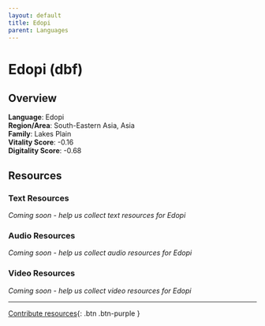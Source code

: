 ```yaml
---
layout: default
title: Edopi
parent: Languages
---
```


# Edopi (dbf)

## Overview

**Language**: Edopi  
**Region/Area**: South-Eastern Asia, Asia  
**Family**: Lakes Plain  
**Vitality Score**: -0.16  
**Digitality Score**: -0.68  

## Resources

### Text Resources
*Coming soon - help us collect text resources for Edopi*

### Audio Resources
*Coming soon - help us collect audio resources for Edopi*

### Video Resources
*Coming soon - help us collect video resources for Edopi*

---

[Contribute resources](https://fairtrain.github.io/){: .btn .btn-purple }
